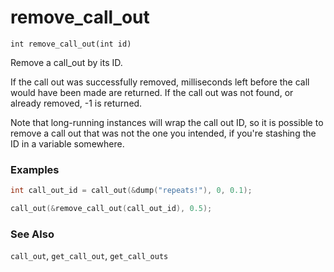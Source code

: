 # remove_call_out

`int remove_call_out(int id)`

Remove a call_out by its ID.

If the call out was successfully removed, milliseconds left before the call
would have been made are returned. If the call out was not found, or already removed,
-1 is returned.

Note that long-running instances will wrap the call out ID, so it is possible
to remove a call out that was not the one you intended, if you're
stashing the ID in a variable somewhere.

### Examples

```c
int call_out_id = call_out(&dump("repeats!"), 0, 0.1);

call_out(&remove_call_out(call_out_id), 0.5);
```

### See Also

`call_out`, `get_call_out`, `get_call_outs`